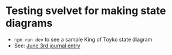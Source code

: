 # Testing svelvet for making state diagrams
- `npm run dev` to see a sample King of Toyko state diagram
- See: [June 3rd journal entry](https://github.com/acidtone/code-journal#june-3-2022)